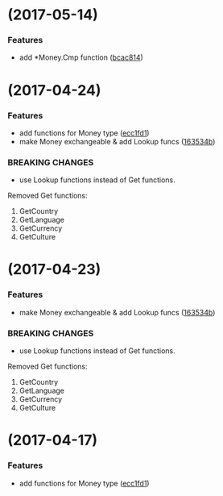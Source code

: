 <a name=""></a>
#  (2017-05-14)


### Features

* add *Money.Cmp function ([bcac814](https://github.com/Golang-Plus/i18n/commit/bcac814))



<a name=""></a>
#  (2017-04-24)


### Features
* add functions for Money type ([ecc1fd1](https://github.com/Golang-Plus/i18n/commit/ecc1fd1))
* make Money exchangeable & add Lookup funcs ([163534b](https://github.com/Golang-Plus/i18n/commit/163534b))


### BREAKING CHANGES

* use Lookup functions instead of Get functions.

Removed Get functions:

1. GetCountry
2. GetLanguage
3. GetCurrency
4. GetCulture



<a name=""></a>
#  (2017-04-23)


### Features

* make Money exchangeable & add Lookup funcs ([163534b](https://github.com/Golang-Plus/i18n/commit/163534b))


### BREAKING CHANGES

* use Lookup functions instead of Get functions.

Removed Get functions:

1. GetCountry
2. GetLanguage
3. GetCurrency
4. GetCulture


<a name=""></a>
#  (2017-04-17)


### Features

* add functions for Money type ([ecc1fd1](https://github.com/Golang-Plus/i18n/commit/ecc1fd1))

